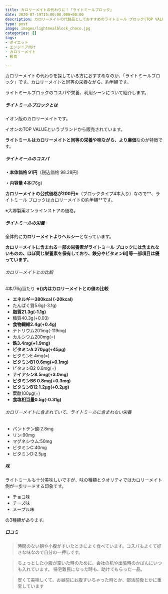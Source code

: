 ```yaml
---
title: カロリーメイトの代わりに！「ライトミールブロック」
date: 2020-07-19T15:00:00.000+00:00
description: カロリーメイトの代替品としておすすめのライトミール ブロック(TOP VALUE/トップバリュー)の紹介記事です。
type: post
image: images/lightmealblock_choco.jpg
categories: []
tags:
- ダイエット
- エンジニア向け
- カロリーメイト
- 軽食

---
```

カロリーメイトの代わりを探している方におすすめなのが、「ライトミールブロック」です。カロリーメイトと同等の栄養ながら、約半額です。

ライトミールブロックのコスパや栄養、利用シーンについて紹介します。

##### ライトミールブロックとは

イオン版のカロリーメイトです。

イオンのTOP VALUEというブランドから販売されています。

**ライトミールはカロリーメイトと同等の栄養や味ながら、より廉価**なのが特徴です。

##### ライトミールのコスパ

**・本体価格 91円**（税込価格 98.28円）

**・内容量 4本**(76g)

**カロリーメイトの公式価格が200円※**（ブロックタイプ4本入り）なので**、ライトミール ブロックはカロリーメイトの約半額**です。

※大塚製薬オンラインストアの価格。

##### ライトミールの栄養

全体的に**カロリーメイトよりヘルシー**となっています。

**カロリーメイトに含まれる一部の栄養素がライトミール ブロックには含まれないものの、ほぼ同じ栄養素を保有しており、鉄分やビタミンB等一部項目は優っています**。

###### カロリーメイトとの比較

4本/76g当たり **※()内はカロリーメイトとの値の比較**

* **エネルギー380kcal (-20kcal)**
* たんぱく質5.6g(-3.1g)
* **脂質21.3g(-1.1g)**
* 糖質40.3g(+0.03)
* **食物繊維2.4g(+0.4g)**
* ナトリウム201mg(-119mg)
* カルシウム200mg(=)
* **鉄3.4mg(+1.9mg)**
* **ビタミンA 270μg(+45μg)**
* ビタミンE 4mg(=)
* **ビタミンB1 0.6mg(+0.1mg)**
* ビタミンB2 0.6mg(=)
* **ナイアシン8.5mg(+3.0mg)**
* **ビタミンB6 0.8mg(+0.3mg)**
* **ビタミンB12 1.2μg(+0.2μg)**
* 葉酸100μg(=)
* **食塩相当量0.5g(-0.31g)**

###### カロリーメイトに含まれていて、ライトミールに含まれない栄養

* パントテン酸:2.8mg
* リン:90mg
* マグネシウム:50mg
* ビタミンC:40mg 
* ビタミンD:2.5μg

##### 味

ライトミールも十分美味しいですが、味の種類とクオリティではカロリーメイト側が一歩リードする印象です。

* チョコ味
* チーズ味
* メープル味

の3種類があります。

##### 口コミ

> 時間のない朝や小腹がすいたときによく食べています。コスパもよくて好きな味なので自分の一押しです。

> ちょっとした小腹が空いた時のために、会社の机や出張時のかばんにいつも入れています。 帰宅難民になった時も、助けてもらった一品。

> 安くて美味しくて、お昼前にお腹すいちゃった時とか、部活前後とかに重宝しています